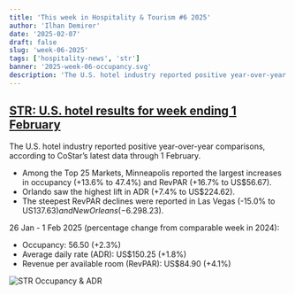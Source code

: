 ```yaml
---
title: 'This week in Hospitality & Tourism #6 2025'
author: 'Ilhan Demirer'
date: '2025-02-07'
draft: false
slug: 'week-06-2025'
tags: ['hospitality-news', 'str']
banner: '2025-week-06-occupancy.svg'
description: 'The U.S. hotel industry reported positive year-over-year comparisons, according to CoStar’s latest data through 1 February.'
---
```


## [STR: U.S. hotel results for week ending 1 February](https://str.com/press-release/us-hotel-results-week-ending-1-february)

The U.S. hotel industry reported positive year-over-year comparisons, according to CoStar’s latest data through 1 February.

- Among the Top 25 Markets, Minneapolis reported the largest increases in occupancy (+13.6% to 47.4%) and RevPAR (+16.7% to US$56.67).
- Orlando saw the highest lift in ADR (+7.4% to US$224.62).
- The steepest RevPAR declines were reported in Las Vegas (-15.0% to US$137.63) and New Orleans (-6.2% to US$98.23).

26 Jan - 1 Feb 2025 (percentage change from comparable week in 2024):

- Occupancy: 56.50 (+2.3%)
- Average daily rate (ADR): US$150.25 (+1.8%)
- Revenue per available room (RevPAR): US$84.90 (+4.1%)

![STR Occupancy & ADR](/images/blogimages/2025-week-06-occupancy.svg)
